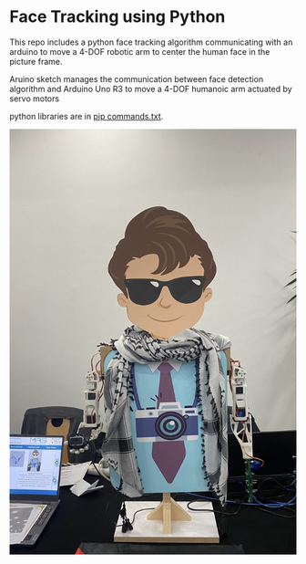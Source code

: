 # Face Tracking using Python
This repo includes a python face tracking algorithm communicating with an arduino to  move a 4-DOF robotic arm to center the human face in the picture frame.

Aruino sketch manages the communication between face detection algorithm and Arduino Uno R3 to move a 4-DOF humanoic arm actuated by servo motors

python libraries are in [pip commands.txt](https://github.com/omargkandil/Face-Tracking-using-Python/blob/main/Python-face-tracking/pip%20commands.txt).

![Alt Text](https://github.com/omargkandil/Face-Tracking-using-Python/blob/main/Python-face-tracking/Photos/2023_12_23_16_07_IMG_5436.JPG?raw=true)

